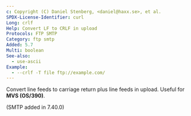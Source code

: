 ```yaml
---
c: Copyright (C) Daniel Stenberg, <daniel@haxx.se>, et al.
SPDX-License-Identifier: curl
Long: crlf
Help: Convert LF to CRLF in upload
Protocols: FTP SMTP
Category: ftp smtp
Added: 5.7
Multi: boolean
See-also:
  - use-ascii
Example:
  - --crlf -T file ftp://example.com/
---
```


Convert line feeds to carriage return plus line feeds in upload. Useful for
**MVS (OS/390)**.

(SMTP added in 7.40.0)

